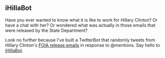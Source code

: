 ## iHillaBot

Have you ever wanted to know what it is like to work for Hillary Clinton? Or have a chat with her? Or wondered what was actually in those emails that were released by the State Department? 

Look no further because I've built a TwitterBot that randomly tweets from Hillary Clinton's [FOIA release emails](https://foia.state.gov/search/results.aspx) in response to @mentions. Say hello to [iHillaBot](https://twitter.com/iHillaBot/with_replies).